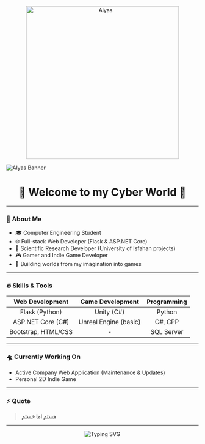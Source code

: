 <p align="center">
  <img src="https://capsule-render.vercel.app/api?type=venom&height=300&color=gradient&customColorList=30,60,190,45&text=Alyas&reversal=false&animation=twinkling&strokeWidth=1&section=header" alt="Alyas" width="400"/>
</p>

![Alyas Banner](https://github.com/alyas-land/alyas-land/alyas_glitch.gif)

<h1 align="center">👋 Welcome to my Cyber World 👾</h1>

---

### 🧠 About Me

- 🎓 Computer Engineering Student
- 🌐 Full-stack Web Developer (Flask & ASP.NET Core)
- 🚀 Scientific Research Developer (University of Isfahan projects)
- 🎮 Gamer and Indie Game Developer
- 🧠 Building worlds from my imagination into games

---

### 🔥 Skills & Tools

| Web Development | Game Development | Programming |
| :-------------: | :---------------: | :---------: |
| Flask (Python) | Unity (C#) | Python |
| ASP.NET Core (C#) | Unreal Engine (basic) | C#, CPP |
| Bootstrap, HTML/CSS | - | SQL Server |

---

### 🛸 Currently Working On

- Active Company Web Application (Maintenance & Updates)
- Personal 2D Indie Game

---

### ⚡ Quote

> **هستم اما خستم**

---

<p align="center">
  <img src="https://readme-typing-svg.herokuapp.com?font=Fira+Code&duration=4000&pause=1000&color=0FF0FC&center=true&vCenter=true&multiline=true&width=600&height=100&lines=Building+Worlds+From+My+Mind;Escaping+Reality+Through+Code+and+Games..." alt="Typing SVG" />
</p>
